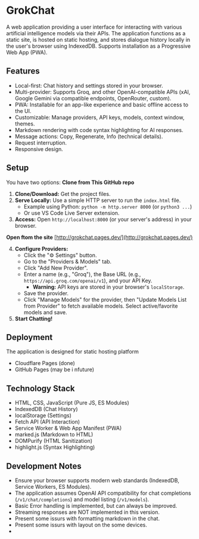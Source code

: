 # GrokChat

A web application providing a user interface for interacting with various artificial intelligence models via their APIs. The application functions as a static site, is hosted on static hosting, and stores dialogue history locally in the user's browser using IndexedDB. Supports installation as a Progressive Web App (PWA).

## Features

*   Local-first: Chat history and settings stored in your browser.
*   Multi-provider: Supports Groq, and other OpenAI-compatible APIs (xAI, Google Gemini via compatible endpoints, OpenRouter, custom).
*   PWA: Installable for an app-like experience and basic offline access to the UI.
*   Customizable: Manage providers, API keys, models, context window, themes.
*   Markdown rendering with code syntax highlighting for AI responses.
*   Message actions: Copy, Regenerate, Info (technical details).
*   Request interruption.
*   Responsive design.

## Setup
You have two options:
**Clone from This GitHub repo**
1.  **Clone/Download:** Get the project files.
2.  **Serve Locally:** Use a simple HTTP server to run the `index.html` file.
    *   Example using Python: `python -m http.server 8000` (or `python3 ...`)
    *   Or use VS Code Live Server extension.
3.  **Access:** Open `http://localhost:8000` (or your server's address) in your browser.

**Open ftom the site**
[http://grokchat.pages.dev/](http://grokchat.pages.dev/)

4.  **Configure Providers:**
    *   Click the "⚙️ Settings" button.
    *   Go to the "Providers & Models" tab.
    *   Click "Add New Provider".
    *   Enter a name (e.g., "Groq"), the Base URL (e.g., `https://api.groq.com/openai/v1`), and your API Key.
        *   **Warning:** API keys are stored in your browser's `localStorage`. 
    *   Save the provider.
    *   Click "Manage Models" for the provider, then "Update Models List from Provider" to fetch available models. Select active/favorite models and save.
5.  **Start Chatting!**

## Deployment

The application is designed for static hosting platform

*   Cloudflare Pages (done) 
*   GitHub Pages (may be i nfuture)

## Technology Stack

*   HTML, CSS, JavaScript (Pure JS, ES Modules)
*   IndexedDB (Chat History)
*   localStorage (Settings)
*   Fetch API (API Interaction)
*   Service Worker & Web App Manifest (PWA)
*   marked.js (Markdown to HTML)
*   DOMPurify (HTML Sanitization)
*   highlight.js (Syntax Highlighting)

## Development Notes

*   Ensure your browser supports modern web standards (IndexedDB, Service Workers, ES Modules).
*   The application assumes OpenAI API compatibility for chat completions (`/v1/chat/completions`) and model listing (`/v1/models`).
*   Basic Error handling is implemented, but can always be improved.
*   Streaming responses are NOT implemented in this version.
*   Present some issurs with formatting markdown in the chat.
*   Present some issurs with layout on the some devices.
*   